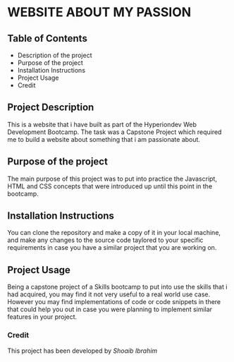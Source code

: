 # WEBSITE ABOUT MY PASSION

## Table of Contents
* Description of the project
* Purpose of the project
* Installation Instructions
* Project Usage
* Credit

## Project Description
This is a website that i have built as part of the Hyperiondev Web Development Bootcamp. The task was a Capstone Project which required me to build a website about something that i am passionate about.

## Purpose of the project
The main purpose of this project was to put into practice the Javascript, HTML and CSS concepts that were introduced up until this point in the bootcamp. 

## Installation Instructions
You can clone the repository and make a copy of it in your local machine, and make any changes to the source code taylored to your specific requirements in case you have a similar  project that you are working on. 
 
## Project Usage
Being a capstone project of a Skills bootcamp to put into use the skills that i had acquired, you may find it not very useful to a real world use case. However you may find implementations of code or code snippets in there that could help you out in case you were planning to implement similar features in your project.

### Credit
This project has been developed by *Shoaib Ibrahim*  
